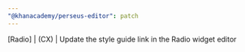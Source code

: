 ```yaml
---
"@khanacademy/perseus-editor": patch
---
```


[Radio] | (CX) | Update the style guide link in the Radio widget editor
